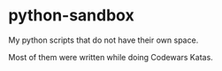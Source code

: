 # python-sandbox
My python scripts that do not have their own space.

Most of them were written while doing Codewars Katas.
